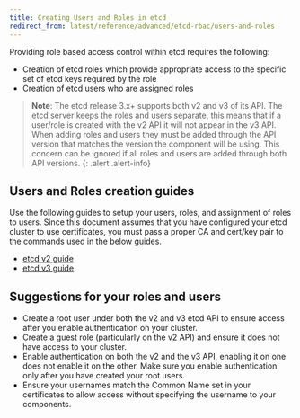 ```yaml
---
title: Creating Users and Roles in etcd
redirect_from: latest/reference/advanced/etcd-rbac/users-and-roles
---
```


Providing role based access control within etcd requires the following:
-  Creation of etcd roles which provide appropriate access to the specific set
   of etcd keys required by the role
-  Creation of etcd users who are assigned roles


> **Note**: The etcd release 3.x+ supports both v2 and v3 of its API. The etcd server
> keeps the roles and users separate, this means that if a user/role is created
> with the v2 API it will not appear in the v3 API. When adding roles and users
> they must be added through the API version that matches the version the
> component will be using. This concern can be ignored if all roles and users
> are added through both API versions.
{: .alert .alert-info}


## Users and Roles creation guides

Use the following guides to setup your users, roles, and assignment of roles
to users. Since this document assumes that you have configured your etcd cluster
to use certificates, you must pass a proper CA and cert/key pair to the
commands used in the below guides.

- [etcd v2 guide](https://coreos.com/etcd/docs/latest/v2/authentication.html)
- [etcd v3 guide](https://coreos.com/etcd/docs/latest/op-guide/authentication.html)

## Suggestions for your roles and users

- Create a root user under both the v2 and v3 etcd API to ensure access after
  you enable authentication on your cluster.
- Create a guest role (particularly on the v2 API) and ensure it does not have
  access to your cluster.
- Enable authentication on both the v2 and the v3 API, enabling it on one does
  not enable it on the other. Make sure you enable authentication only after
  you have created your root users.
- Ensure your usernames match the Common Name set in your certificates to allow
  access without specifying the username to your components.
